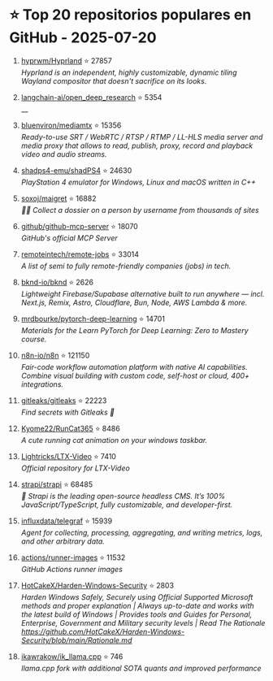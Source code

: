 # ⭐ Top 20 repositorios populares en GitHub - 2025-07-20

1. [hyprwm/Hyprland](https://github.com/hyprwm/Hyprland) ⭐ 27857  
   _Hyprland is an independent, highly customizable, dynamic tiling Wayland compositor that doesn't sacrifice on its looks._

2. [langchain-ai/open_deep_research](https://github.com/langchain-ai/open_deep_research) ⭐ 5354  
   __

3. [bluenviron/mediamtx](https://github.com/bluenviron/mediamtx) ⭐ 15356  
   _Ready-to-use SRT / WebRTC / RTSP / RTMP / LL-HLS media server and media proxy that allows to read, publish, proxy, record and playback video and audio streams._

4. [shadps4-emu/shadPS4](https://github.com/shadps4-emu/shadPS4) ⭐ 24630  
   _PlayStation 4 emulator for Windows, Linux and macOS written in C++_

5. [soxoj/maigret](https://github.com/soxoj/maigret) ⭐ 16882  
   _🕵️‍♂️ Collect a dossier on a person by username from thousands of sites_

6. [github/github-mcp-server](https://github.com/github/github-mcp-server) ⭐ 18070  
   _GitHub's official MCP Server_

7. [remoteintech/remote-jobs](https://github.com/remoteintech/remote-jobs) ⭐ 33014  
   _A list of semi to fully remote-friendly companies (jobs) in tech._

8. [bknd-io/bknd](https://github.com/bknd-io/bknd) ⭐ 2626  
   _Lightweight Firebase/Supabase alternative built to run anywhere — incl. Next.js, Remix, Astro, Cloudflare, Bun, Node, AWS Lambda & more._

9. [mrdbourke/pytorch-deep-learning](https://github.com/mrdbourke/pytorch-deep-learning) ⭐ 14701  
   _Materials for the Learn PyTorch for Deep Learning: Zero to Mastery course._

10. [n8n-io/n8n](https://github.com/n8n-io/n8n) ⭐ 121150  
   _Fair-code workflow automation platform with native AI capabilities. Combine visual building with custom code, self-host or cloud, 400+ integrations._

11. [gitleaks/gitleaks](https://github.com/gitleaks/gitleaks) ⭐ 22223  
   _Find secrets with Gitleaks 🔑_

12. [Kyome22/RunCat365](https://github.com/Kyome22/RunCat365) ⭐ 8486  
   _A cute running cat animation on your windows taskbar._

13. [Lightricks/LTX-Video](https://github.com/Lightricks/LTX-Video) ⭐ 7410  
   _Official repository for LTX-Video_

14. [strapi/strapi](https://github.com/strapi/strapi) ⭐ 68485  
   _🚀 Strapi is the leading open-source headless CMS. It’s 100% JavaScript/TypeScript, fully customizable, and developer-first._

15. [influxdata/telegraf](https://github.com/influxdata/telegraf) ⭐ 15939  
   _Agent for collecting, processing, aggregating, and writing metrics, logs, and other arbitrary data._

16. [actions/runner-images](https://github.com/actions/runner-images) ⭐ 11532  
   _GitHub Actions runner images_

17. [HotCakeX/Harden-Windows-Security](https://github.com/HotCakeX/Harden-Windows-Security) ⭐ 2803  
   _Harden Windows Safely, Securely using Official Supported Microsoft methods and proper explanation | Always up-to-date and works with the latest build of Windows | Provides tools and Guides for Personal, Enterprise, Government and Military security levels | Read The Rationale https://github.com/HotCakeX/Harden-Windows-Security/blob/main/Rationale.md_

18. [ikawrakow/ik_llama.cpp](https://github.com/ikawrakow/ik_llama.cpp) ⭐ 746  
   _llama.cpp fork with additional SOTA quants and improved performance_


<!-- Última actualización: 2025-07-20T08:05:34.965793 UTC -->
